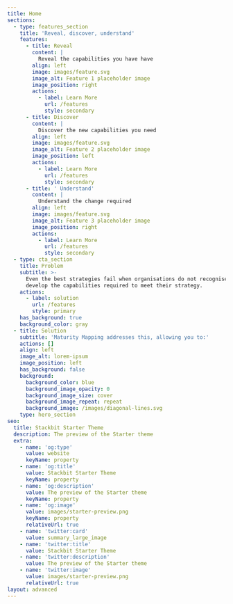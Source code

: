 ```yaml
---
title: Home
sections:
  - type: features_section
    title: 'Reveal, discover, understand'
    features:
      - title: Reveal
        content: |
          Reveal the capabilities you have have
        align: left
        image: images/feature.svg
        image_alt: Feature 1 placeholder image
        image_position: right
        actions:
          - label: Learn More
            url: /features
            style: secondary
      - title: Discover
        content: |
          Discover the new capabilities you need
        align: left
        image: images/feature.svg
        image_alt: Feature 2 placeholder image
        image_position: left
        actions:
          - label: Learn More
            url: /features
            style: secondary
      - title: ' Understand'
        content: |
          Understand the change required
        align: left
        image: images/feature.svg
        image_alt: Feature 3 placeholder image
        image_position: right
        actions:
          - label: Learn More
            url: /features
            style: secondary
  - type: cta_section
    title: Problem
    subtitle: >-
      Even the best strategies fail when organisations do not recognise and
      develop the capabilities required to meet their strategy. 
    actions:
      - label: solution
        url: /features
        style: primary
    has_background: true
    background_color: gray
  - title: Solution
    subtitle: 'Maturity Mapping addresses this, allowing you to:'
    actions: []
    align: left
    image_alt: lorem-ipsum
    image_position: left
    has_background: false
    background:
      background_color: blue
      background_image_opacity: 0
      background_image_size: cover
      background_image_repeat: repeat
      background_image: /images/diagonal-lines.svg
    type: hero_section
seo:
  title: Stackbit Starter Theme
  description: The preview of the Starter theme
  extra:
    - name: 'og:type'
      value: website
      keyName: property
    - name: 'og:title'
      value: Stackbit Starter Theme
      keyName: property
    - name: 'og:description'
      value: The preview of the Starter theme
      keyName: property
    - name: 'og:image'
      value: images/starter-preview.png
      keyName: property
      relativeUrl: true
    - name: 'twitter:card'
      value: summary_large_image
    - name: 'twitter:title'
      value: Stackbit Starter Theme
    - name: 'twitter:description'
      value: The preview of the Starter theme
    - name: 'twitter:image'
      value: images/starter-preview.png
      relativeUrl: true
layout: advanced
---
```

